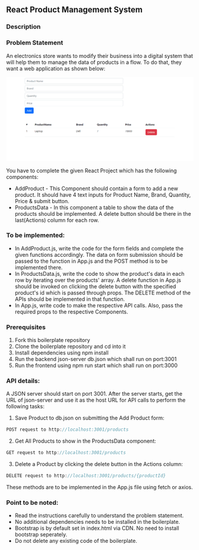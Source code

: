 ## React Product Management System

### Description
### Problem Statement

An electronics store wants to modify their business into a digital system that will help them to manage the data of products in a flow. To do that, they want a web application as shown below:

![Product Management](./hackathon-gif.gif)

You have to complete the given React Project which has the following components:
- AddProduct - This Component should contain a form to add a new product. It should have 4 text inputs for Product Name, Brand, Quantity, Price & submit button.
- ProductsData - In this component a table to show the data of the products should be implemented. A delete button should be there in the last(Actions) column for each row.

### To be implemented:
- In AddProduct.js, write the code for the form fields and complete the given functions accordingly. The data on form submission should be passed to the function in App.js and the POST method is to be implemented there.
- In ProductsData.js, write the code to show the product's data in each row by iterating over the products' array. A delete function in App.js should be invoked on clicking the delete button with the specified product's id which is passed through props. The DELETE method of the APIs should be implemented in that function.
- In App.js, write code to make the respective API calls. Also, pass the required props to the respective Components.

### Prerequisites

1. Fork this boilerplate repository
2. Clone the boilerplate repository and cd into it
3. Install dependencies using npm install
4. Run the backend json-server db.json which shall run on port:3001
5. Run the frontend using npm run start which shall run on port:3000

### API details:

A JSON server should start on port 3001. After the server starts, get the URL of json-server and use it as the host URL for API calls to perform the following tasks:

1) Save Product to db.json on submitting the Add Product form:
```javascript
POST request to http://localhost:3001/products
```
2) Get All Products to show in the ProductsData component:
```javascript
GET request to http://localhost:3001/products
```
3) Delete a Product by clicking the delete button in the Actions column:
```javascript
DELETE request to http://localhost:3001/products/{productId}
```

These methods are to be implemented in the App.js file using fetch or axios.

### Point to be noted:

- Read the instructions carefully to understand the problem statement.
- No additional dependencies needs to be installed in the boilerplate.
- Bootstrap is by default set in index.html via CDN. No need to install bootstrap seperately.
- Do not delete any existing code of the boilerplate.